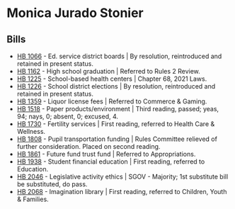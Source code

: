 # Monica Jurado Stonier
## Bills
* [HB 1066](/bill/2021-22/hb/1066/) - Ed. service district boards | By resolution, reintroduced and retained in present status.
* [HB 1162](/bill/2021-22/hb/1162/) - High school graduation | Referred to Rules 2 Review.
* [HB 1225](/bill/2021-22/hb/1225/) - School-based health centers | Chapter 68, 2021 Laws.
* [HB 1226](/bill/2021-22/hb/1226/) - School district elections | By resolution, reintroduced and retained in present status.
* [HB 1359](/bill/2021-22/hb/1359/) - Liquor license fees | Referred to Commerce & Gaming.
* [HB 1518](/bill/2021-22/hb/1518/) - Paper products/environment | Third reading, passed; yeas, 94; nays, 0; absent, 0; excused, 4.
* [HB 1730](/bill/2021-22/hb/1730/) - Fertility services | First reading, referred to Health Care & Wellness.
* [HB 1808](/bill/2021-22/hb/1808/) - Pupil transportation funding | Rules Committee relieved of further consideration.  Placed on second reading.
* [HB 1861](/bill/2021-22/hb/1861/) - Future fund trust fund | Referred to Appropriations.
* [HB 1938](/bill/2021-22/hb/1938/) - Student financial education | First reading, referred to Education.
* [HB 2046](/bill/2021-22/hb/2046/) - Legislative activity ethics | SGOV - Majority; 1st substitute bill be substituted, do pass.
* [HB 2068](/bill/2021-22/hb/2068/) - Imagination library | First reading, referred to Children, Youth & Families.
